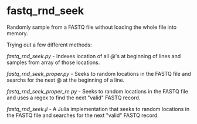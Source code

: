 # fastq_rnd_seek

Randomly sample from a FASTQ file without loading the whole file into memory.

Trying out a few different methods:

*fastq_rnd_seek.py* - Indexes location of all @'s at beginning of lines and samples from array of those locations.

*fastq_rnd_seek_proper.py* - Seeks to random locations in the FASTQ file and searchs for the next @ at the beginning of a line.

*fastq_rnd_seek_proper_re.py* - Seeks to random locations in the FASTQ file and uses a regex to find the next "valid" FASTQ record.

*fastq_rnd_seek.jl* - A Julia implementation that seeks to random locations in the FASTQ file and searches for the next "valid" FASTQ record.
